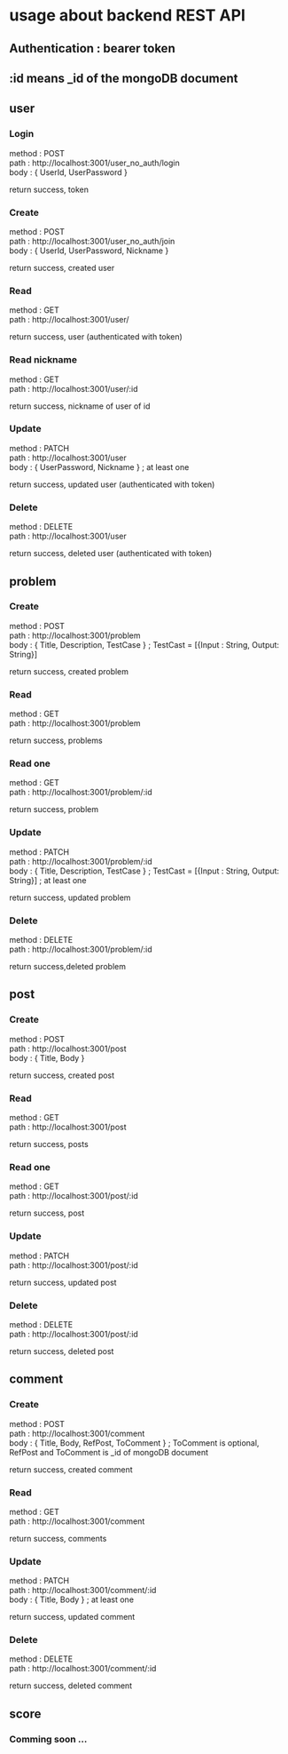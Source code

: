# usage about backend REST API

## Authentication : bearer token
## :id means _id of the mongoDB document

## user

### Login
method : POST  
path :  http://localhost:3001/user_no_auth/login  
body : { UserId, UserPassword }  

return success, token  

### Create
method : POST  
path : http://localhost:3001/user_no_auth/join  
body : { UserId, UserPassword, Nickname }  

return success, created user  

### Read
method : GET  
path : http://localhost:3001/user/  

return success, user (authenticated with token)  

### Read nickname
method : GET  
path : http://localhost:3001/user/:id  

return success, nickname of user of id  

### Update
method : PATCH  
path : http://localhost:3001/user  
body : { UserPassword, Nickname } ; at least one  

return success, updated user (authenticated with token)  

### Delete
method : DELETE  
path : http://localhost:3001/user  

return success, deleted user (authenticated with token)  

## problem

### Create
method : POST  
path : http://localhost:3001/problem  
body : { Title, Description, TestCase } ; TestCast = [{Input : String, Output: String}]  

return success, created problem  

### Read
method : GET  
path : http://localhost:3001/problem  

return success, problems  

### Read one
method : GET  
path : http://localhost:3001/problem/:id  

return success, problem  

### Update
method : PATCH  
path : http://localhost:3001/problem/:id  
body : { Title, Description, TestCase } ; TestCast = [{Input : String, Output: String}] ; at least one  

return success, updated problem  

### Delete
method : DELETE  
path : http://localhost:3001/problem/:id  

return success,deleted problem  

## post

### Create
method : POST  
path : http://localhost:3001/post  
body : { Title, Body }  

return success, created post  

### Read
method : GET  
path : http://localhost:3001/post  

return success, posts  

### Read one
method : GET  
path : http://localhost:3001/post/:id  

return success, post  

### Update
method : PATCH  
path : http://localhost:3001/post/:id  

return success, updated post  

### Delete
method : DELETE  
path : http://localhost:3001/post/:id  

return success, deleted post  

## comment

### Create
method : POST  
path : http://localhost:3001/comment  
body : { Title, Body, RefPost, ToComment } ; ToComment is optional, RefPost and ToComment is _id of mongoDB document  

return success, created comment  

### Read
method : GET  
path : http://localhost:3001/comment  

return success, comments  

### Update
method : PATCH  
path : http://localhost:3001/comment/:id  
body : { Title, Body } ; at least one

return success, updated comment  

### Delete
method : DELETE  
path : http://localhost:3001/comment/:id  

return success, deleted comment  

## score

### Comming soon ...
